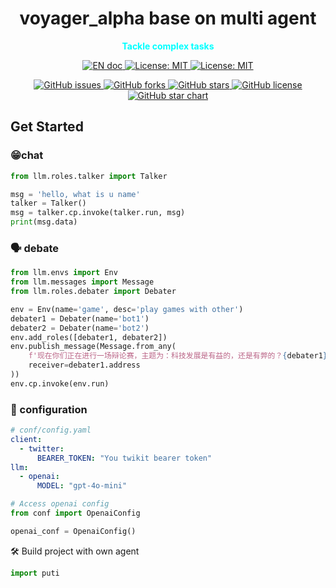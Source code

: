<h1 align="center"><strong>voyager_alpha base on multi agent</strong></h1>
<p align="center" style="color: aqua"><b>Tackle complex tasks</b></p>

<p align="center">
    <a href="./README.md">
        <img src="https://img.shields.io/badge/document-English-blue.svg" alt="EN doc">
    </a>
    <a href="https://opensource.org/licenses/MIT">
        <img src="https://img.shields.io/badge/License-MIT-blue.svg" alt="License: MIT">
    </a>
    <a href="./docs/ROADMAP.MD">
        <img src="https://img.shields.io/badge/ROADMAP-ROADMAP-blue.svg" alt="License: MIT">
    </a>
</p>


<p align="center">
    <!-- Project Stats -->
    <a href="https://github.com/aivoyager/puti/issues">
        <img src="https://img.shields.io/github/issues/aivoyager/puti" alt="GitHub issues">
    </a>
    <a href="https://github.com/aivoyager/puti/network">
        <img src="https://img.shields.io/github/forks/aivoyager/puti" alt="GitHub forks">
    </a>
    <a href="https://github.com/aivoyager/puti/stargazers">
        <img src="https://img.shields.io/github/stars/aivoyager/puti" alt="GitHub stars">
    </a>
    <a href="https://github.com/aivoyager/puti/blob/main/LICENSE">
        <img src="https://img.shields.io/github/license/aivoyager/puti" alt="GitHub license">
    </a>
    <a href="https://star-history.com/#aivoyager/puti">
        <img src="https://img.shields.io/github/stars/aivoyager/puti?style=social" alt="GitHub star chart">
    </a>
</p>

## Get Started
### 😁chat
```python
from llm.roles.talker import Talker

msg = 'hello, what is u name'
talker = Talker()
msg = talker.cp.invoke(talker.run, msg)
print(msg.data)
```
### 🗣️️ debate
```python
from llm.envs import Env
from llm.messages import Message
from llm.roles.debater import Debater

env = Env(name='game', desc='play games with other')
debater1 = Debater(name='bot1')
debater2 = Debater(name='bot2')
env.add_roles([debater1, debater2])
env.publish_message(Message.from_any(
    f'现在你们正在进行一场辩论赛，主题为：科技发展是有益的，还是有弊的？{debater1}为正方 {debater2}为反方',
    receiver=debater1.address
))
env.cp.invoke(env.run)
```
### 🔑 configuration
```yaml
# conf/config.yaml
client:
  - twitter:
      BEARER_TOKEN: "You twikit bearer token"
llm:
  - openai:
      MODEL: "gpt-4o-mini"
```

```python
# Access openai config
from conf import OpenaiConfig

openai_conf = OpenaiConfig()
```
🛠 Build project with own agent

```python
import puti
```

